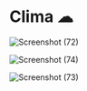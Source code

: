 
# Clima ☁

![Screenshot (72)](https://user-images.githubusercontent.com/50890978/131337367-a95fdac8-8cdf-4e07-8cb0-b6ba93651708.png)

![Screenshot (74)](https://user-images.githubusercontent.com/50890978/131337373-acfc0766-31bf-40d6-b9d0-700636dbebca.png)

![Screenshot (73)](https://user-images.githubusercontent.com/50890978/131337371-d85db128-1d42-4d90-ae6a-de30f650926b.png)



